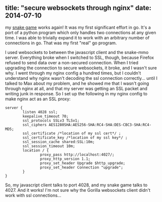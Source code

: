 title: "secure websockets through nginx"
date: 2014-07-10
---

my [snake game](https://samertm.com/snake-mmo-in-golang) works again! It was my first significant effort in go. It's a port of a python program which only handles two connections at any given time. I was able to trivially expand it to work with an arbitrary number of connections in go. That was my first "real" go program.

I used websockets to between the javascript client and the snake-mmo server. Everything broke when I switched to SSL, though, because Firefox refused to send data over a non-secured connection. When I tried upgrading the connection to secure websockets, it broke, and I wasn't sure why. I went through my nginx config a hundred times, but I couldn't understand why nginx wasn't decoding the ssl connection correctly... until I talked to Max about my problem, and he showed me that I wasn't going through nginx at all, and that my server was getting an SSL packet and writing junk in response. So I set up the following in my nginx config to make nginx act as an SSL proxy:

    server {
            listen 4028 ssl;
            keepalive_timeout 70;
            ssl_protocols SSLv3 TLSv1;  
            ssl_ciphers AES1280SHA:AES256-SHA:RC4-SHA:DES-CBC3-SHA:RC4-MD5;
            ssl_certificate /*location of my ssl cert*/ ;
            ssl_certificate_key /*location of my ssl key*/ ;
            ssl_session_cache shared:SSL:10m;                                       
            ssl_session_timeout 10m;
            location / {
                    proxy_pass http://localhost:4027/;
                    proxy_http_version 1.1;
                    proxy_set_header Upgrade $http_upgrade;
                    proxy_set_header Connection "upgrade";
            }
    }

So, my javascript client talks to port 4028, and my snake game talks to 4027. And it works! I'm not sure why the Gorilla websockets client didn't work with ssl connections...
